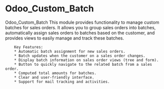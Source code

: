 # Odoo_Custom_Batch
Odoo_Custom_Batch
       This module provides functionality to manage custom batches for sales orders. 
        It allows you to group sales orders into batches, automatically assign 
        sales orders to batches based on the customer, and provides views to 
        easily manage and track these batches.

        Key Features:
        * Automatic batch assignment for new sales orders.
        * Batch updates when the customer on a sales order changes.
        * Display batch information on sales order views (tree and form).
        * Button to quickly navigate to the related batch from a sales order.
        * Computed total amounts for batches.
        * Clear and user-friendly interface.
        * Support for mail tracking and activities.
